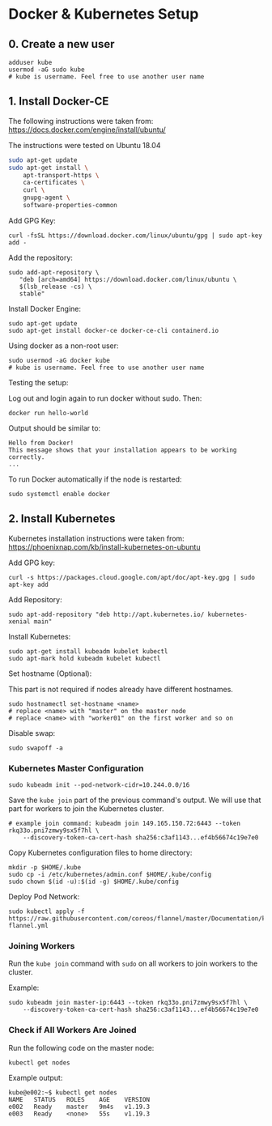 # Docker & Kubernetes Setup



## 0. Create a new user

```
adduser kube
usermod -aG sudo kube
# kube is username. Feel free to use another user name
```

## 1. Install Docker-CE

The following instructions were taken from: https://docs.docker.com/engine/install/ubuntu/

The instructions were tested on Ubuntu 18.04

```bash
sudo apt-get update
sudo apt-get install \
    apt-transport-https \
    ca-certificates \
    curl \
    gnupg-agent \
    software-properties-common
```

Add GPG Key:

```
curl -fsSL https://download.docker.com/linux/ubuntu/gpg | sudo apt-key add -
```

Add the repository:

```
sudo add-apt-repository \
   "deb [arch=amd64] https://download.docker.com/linux/ubuntu \
   $(lsb_release -cs) \
   stable"
```

Install Docker Engine:

```
sudo apt-get update
sudo apt-get install docker-ce docker-ce-cli containerd.io
```

Using docker as a non-root user:

```
sudo usermod -aG docker kube
# kube is username. Feel free to use another user name
```

Testing the setup:

Log out and login again to run docker without sudo. Then:

```
docker run hello-world
```

Output should be similar to:

```
Hello from Docker!
This message shows that your installation appears to be working correctly.
...
```

To run Docker automatically if the node is restarted:

```
sudo systemctl enable docker
```



## 2. Install Kubernetes

Kubernetes installation instructions were taken from: https://phoenixnap.com/kb/install-kubernetes-on-ubuntu

Add GPG key:

```
curl -s https://packages.cloud.google.com/apt/doc/apt-key.gpg | sudo apt-key add
```

Add Repository:

```
sudo apt-add-repository "deb http://apt.kubernetes.io/ kubernetes-xenial main"
```

Install Kubernetes:

```
sudo apt-get install kubeadm kubelet kubectl
sudo apt-mark hold kubeadm kubelet kubectl
```

Set hostname (Optional):

This part is not required if nodes already have different hostnames.

```
sudo hostnamectl set-hostname <name>
# replace <name> with "master" on the master node
# replace <name> with "worker01" on the first worker and so on
```

Disable swap:

```
sudo swapoff -a
```

### Kubernetes Master Configuration

```
sudo kubeadm init --pod-network-cidr=10.244.0.0/16
```

Save the `kube join` part of the previous command's output. We will use that part for workers to join the Kubernetes cluster.

```
# example join command: kubeadm join 149.165.150.72:6443 --token rkq33o.pni7zmwy9sx5f7hl \
    --discovery-token-ca-cert-hash sha256:c3af1143...ef4b56674c19e7e0 
```

Copy Kubernetes configuration files to home directory:

```
mkdir -p $HOME/.kube
sudo cp -i /etc/kubernetes/admin.conf $HOME/.kube/config
sudo chown $(id -u):$(id -g) $HOME/.kube/config
```

Deploy Pod Network:

```
sudo kubectl apply -f https://raw.githubusercontent.com/coreos/flannel/master/Documentation/kube-flannel.yml
```



### Joining Workers

Run the `kube join` command with `sudo` on all workers to join workers to the cluster. 

Example:

```
sudo kubeadm join master-ip:6443 --token rkq33o.pni7zmwy9sx5f7hl \
    --discovery-token-ca-cert-hash sha256:c3af1143...ef4b56674c19e7e0 
```



### Check if All Workers Are Joined

Run the following code on the master node:

```
kubectl get nodes
```

Example output:

```
kube@e002:~$ kubectl get nodes
NAME   STATUS   ROLES    AGE    VERSION
e002   Ready    master   9m4s   v1.19.3
e003   Ready    <none>   55s    v1.19.3
```





